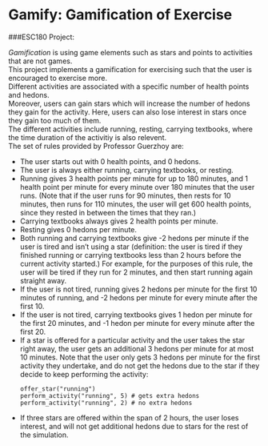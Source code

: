 # Gamify: Gamification of Exercise

###ESC180 Project:

*Gamification* is using game elements such as stars and points to activities that are not games.  
This project implements a gamification for exercising such that the user is encouraged to exercise more.  
Different activities are associated with a specific number of health points and hedons.  
Moreover, users can gain stars which will increase the number of hedons they gain for the activity. Here, users can also lose interest in stars once they gain too much of them.  
The different activities include running, resting, carrying textbooks, where the time duration of the activitiy is also relevent.  
The set of rules provided by Professor Guerzhoy are:
- The user starts out with 0 health points, and 0 hedons.
- The user is always either running, carrying textbooks, or resting.
- Running gives 3 health points per minute for up to 180 minutes, and 1 health point per minute for every minute over 180 minutes that the user runs. (Note that if the user runs for 90 minutes, then rests for 10 minutes, then runs for 110 minutes, the user will get 600 health points, since they rested in between the times that they ran.)
- Carrying textbooks always gives 2 health points per minute.
- Resting gives 0 hedons per minute.
- Both running and carrying textbooks give -2 hedons per minute if the user is tired and isn’t using a star (definition: the user is tired if they finished running or carrying textbooks less than 2 hours before the current activity started.) For example, for the purposes of this rule, the user will be tired if they run for 2 minutes, and then start running again straight away.
- If the user is not tired, running gives 2 hedons per minute for the first 10 minutes of running, and -2 hedons per minute for every minute after the first 10.
- If the user is not tired, carrying textbooks gives 1 hedon per minute for the first 20 minutes, and -1 hedon per minute for every minute after the first 20.
- If a star is offered for a particular activity and the user takes the star right away, the user gets an additional 3 hedons per minute for at most 10 minutes. Note that the user only gets 3 hedons per minute for the first activity they undertake, and do not get the hedons due to the star if they decide to keep performing the activity:  
  ```
  offer_star("running")  
  perform_activity("running", 5) # gets extra hedons     
  perform_activity("running", 2) # no extra hedons
  ```
- If three stars are offered within the span of 2 hours, the user loses interest, and will not get additional
hedons due to stars for the rest of the simulation.
